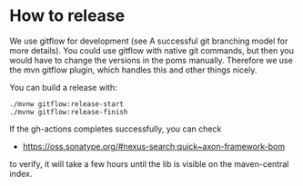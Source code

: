 # How to release

We use gitflow for development (see A successful git branching model for more details). You could use gitflow with native git commands, but then you would have to change the versions in the poms manually. Therefore we use the mvn gitflow plugin, which handles this and other things nicely.

You can build a release with:

    ./mvnw gitflow:release-start
    ./mvnw gitflow:release-finish

If the gh-actions completes successfully, you can check 

* https://oss.sonatype.org/#nexus-search;quick~axon-framework-bom

to verify, it will take a few hours until the lib is visible on the maven-central index.
